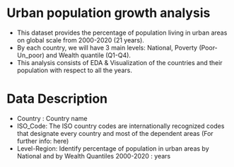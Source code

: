 # Urban population growth analysis
- This dataset provides the percentage of population living in urban areas on global scale from 2000-2020 (21 years).
- By each country, we will have 3 main levels: National, Poverty (Poor-Un_poor) and Wealth quantile (Q1-Q4).
- This analysis consists of EDA & Visualization of the countries and their population with respect to all the years. 

# Data Description
- Country : Country name
- ISO_Code: The ISO country codes are internationally recognized codes that designate every country and most of the dependent areas (For further info: here)
- Level-Region: Identify percentage of population in urban areas by National and by Wealth Quantiles
2000-2020 : years
